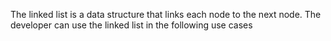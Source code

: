The linked list is a data structure that links each node to the next node. The developer can use the linked list in the following use cases
